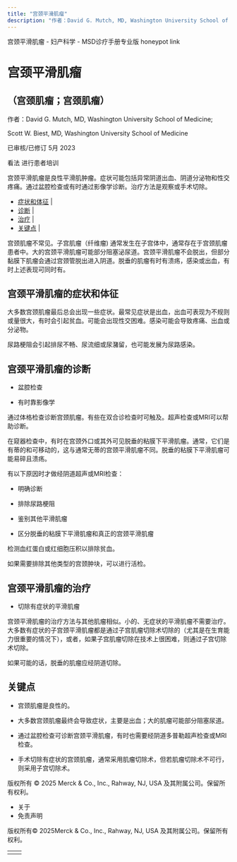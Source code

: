 ```yaml
---
title: "宫颈平滑肌瘤"
description: "作者：David G. Mutch, MD, Washington University School of Medicine;"
---
```


﻿宫颈平滑肌瘤 \- 妇产科学 \- MSD诊疗手册专业版 honeypot link

# 宫颈平滑肌瘤

## （宫颈肌瘤；宫颈肌瘤）

作者：David G. Mutch, MD, Washington University School of Medicine;

Scott W. Biest, MD, Washington University School of Medicine

已审核/已修订 5月 2023

看法 进行患者培训

宫颈平滑肌瘤是良性平滑肌肿瘤。症状可能包括异常阴道出血、阴道分泌物和性交疼痛。通过盆腔检查或有时通过影像学诊断。治疗方法是观察或手术切除。

- [症状和体征](#症状和体征_v80800353_zh) \|
- [诊断](#诊断_v80800358_zh) \|
- [治疗](#治疗_v80800380_zh) \|
- [关键点](#关键点_v80800389_zh) \|

宫颈肌瘤不常见。子宫肌瘤（纤维瘤) 通常发生在子宫体中，通常存在于宫颈肌瘤患者中。大的宫颈平滑肌瘤可能部分阻塞泌尿道。宫颈平滑肌瘤不会脱出，但部分黏膜下肌瘤会通过宫颈管脱出进入阴道。脱垂的肌瘤有时有溃疡，感染或出血，有时上述表现可同时有。

## 宫颈平滑肌瘤的症状和体征

大多数宫颈肌瘤最后总会出现一些症状。最常见症状是出血，出血可表现为不规则或量很大，有时会引起贫血。可能会出现性交困难。感染可能会导致疼痛、出血或分泌物。

尿路梗阻会引起排尿不畅、尿流细或尿潴留，也可能发展为尿路感染。

## 宫颈平滑肌瘤的诊断

- 盆腔检查

- 有时靠影像学


通过体格检查诊断宫颈肌瘤。有些在双合诊检查时可触及。超声检查或MRI可以帮助诊断。

在窥器检查中，有时在宫颈外口或其外可见脱垂的粘膜下平滑肌瘤。通常，它们是有蒂的和可移动的，这与通常无蒂的宫颈平滑肌瘤不同。脱垂的粘膜下平滑肌瘤可能易碎且溃疡。

有以下原因时才做经阴道超声或MRI检查：

- 明确诊断

- 排除尿路梗阻

- 鉴别其他平滑肌瘤

- 区分脱垂的粘膜下平滑肌瘤和真正的宫颈平滑肌瘤


检测血红蛋白或红细胞压积以排除贫血。

如果需要排除其他类型的宫颈肿块，可以进行活检。

## 宫颈平滑肌瘤的治疗

- 切除有症状的平滑肌瘤


宫颈平滑肌瘤的治疗方法与其他肌瘤相似。小的、无症状的平滑肌瘤不需要治疗。大多数有症状的子宫颈平滑肌瘤都是通过子宫肌瘤切除术切除的（尤其是在生育能力很重要的情况下），或者，如果子宫肌瘤切除在技术上很困难，则通过子宫切除术切除。

如果可能的话，脱垂的肌瘤应经阴道切除。

## 关键点

- 宫颈肌瘤是良性的。

- 大多数宫颈肌瘤最终会导致症状，主要是出血；大的肌瘤可能部分阻塞尿道。

- 通过盆腔检查可诊断宫颈平滑肌瘤，有时也需要经阴道多普勒超声检查或MRI检查。

- 手术切除有症状的宫颈肌瘤，通常采用肌瘤切除术，但若肌瘤切除术不可行，则采用子宫切除术。




版权所有 © 2025
Merck & Co., Inc., Rahway, NJ, USA 及其附属公司。保留所有权利。

- 关于
- 免责声明

版权所有© 2025Merck & Co., Inc., Rahway, NJ, USA 及其附属公司。保留所有权利。

|     |     |
| --- | --- |
|  |  |